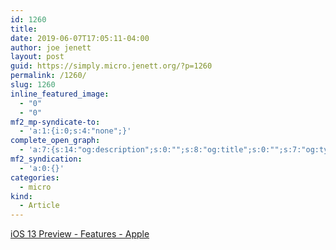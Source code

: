 ```yaml
---
id: 1260
title: 
date: 2019-06-07T17:05:11-04:00
author: joe jenett
layout: post
guid: https://simply.micro.jenett.org/?p=1260
permalink: /1260/
slug: 1260
inline_featured_image:
  - "0"
  - "0"
mf2_mp-syndicate-to:
  - 'a:1:{i:0;s:4:"none";}'
complete_open_graph:
  - 'a:7:{s:14:"og:description";s:0:"";s:8:"og:title";s:0:"";s:7:"og:type";s:0:"";s:12:"twitter:card";s:7:"summary";s:15:"twitter:creator";s:0:"";s:19:"twitter:description";s:0:"";s:8:"og:image";s:0:"";}'
mf2_syndication:
  - 'a:0:{}'
categories:
  - micro
kind:
  - Article
---
```

[iOS 13 Preview - Features - Apple](https://www.apple.com/ios/ios-13-preview/features/ "iOS 13 Preview - Features - Apple")